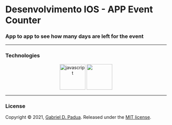 # Desenvolvimento IOS - APP Event Counter

### App to app to see how many days are left for the event

---

### Technologies

<div align="center">

<img width="80px" src="https://img.icons8.com/color/48/000000/swift.png" alt="javascript" />

<img width="80px" src="https://img.icons8.com/color/48/000000/xcode.png"/>
</div>

---

### License

Copyright © 2021, [Gabriel D. Padua](https://github.com/gabrielDpadua21).
Released under the [MIT license](LICENSE).